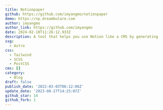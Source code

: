 ```yaml
---
title: Notionpaper
github: https://github.com/imyangmo/notionpaper
demo: https://np.dreambulare.com
author: imyangmo
author_link: https://github.com/imyangmo
date: 2024-02-18T11:26:12.933Z
description: A tool that helps you use Notion like a CMS by generating static site for you.
ssg:
  - Astro
css:
  - Tailwind
  - SCSS
  - PostCSS
cms: []
category:
  - Blog
draft: false
publish_date: '2022-03-03T06:12:06Z'
update_date: '2023-08-27T14:25:07Z'
github_star: 14
github_fork: 1
---
```

